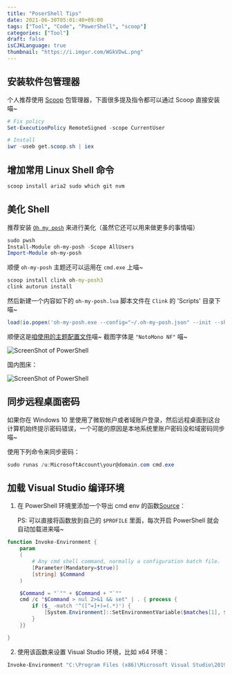 ```yaml
---
title: "PoserShell Tips"
date: 2021-06-30T05:01:40+09:00
tags: ["Tool", "Code", "PowerShell", "scoop"]
categories: ["Tool"]
draft: false
isCJKLanguage: true
thumbnail: "https://i.imgur.com/WGkVDwL.png"
---
```


## 安装软件包管理器

个人推荐使用 [Scoop](https://scoop.sh/) 包管理器，下面很多提及指令都可以通过 Scoop 直接安装喵~

```PowerShell
# Fix policy
Set-ExecutionPolicy RemoteSigned -scope CurrentUser

# Install
iwr -useb get.scoop.sh | iex
```

## 增加常用 Linux Shell 命令

```PowerShell
scoop install aria2 sudo which git nvm
```

## 美化 Shell

推荐安装 [`Oh my posh`](https://ohmyposh.dev/) 来进行美化（虽然它还可以用来做更多的事情喵）

```PowerShell
sudo pwsh
Install-Module oh-my-posh -Scope AllUsers
Import-Module oh-my-posh
```

顺便 `oh-my-posh` 主题还可以运用在 `cmd.exe` 上喵~

```cmd
scoop install clink oh-my-posh3
clink autorun install
```

然后新建一个内容如下的 `oh-my-posh.lua` 脚本文件在 `Clink` 的 'Scripts' 目录下喵~

```Lua
load(io.popen('oh-my-posh.exe --config="~/.oh-my-posh.json" --init --shell cmd'):read("*a"))()
```

顺便这是[咱使用的主题配置文件](https://gist.github.com/omtg-mo/02346ef3b01b170e729dda671efeccc9)喵~ 截图字体是 `"NotoMono NF"` 喵~

![ScreenShot of PowerShell](https://i.imgur.com/NV9b2GQ.png)

国内图床：

![ScreenShot of PowerShell](https://i.bmp.ovh/imgs/2021/06/ab6fce84043f099b.png)

## 同步远程桌面密码

如果你在 Windows 10 里使用了微软帐户或者域账户登录，然后远程桌面到这台计算机始终提示密码错误，一个可能的原因是本地系统里账户密码没和域密码同步喵~

使用下列命令来同步密码：

```PowerShell
sudo runas /u:MicrosoftAccount\your@domain.com cmd.exe
```

## 加载 Visual Studio 编译环境

1. 在 PowerShell 环境里添加一个导出 cmd env 的函数[Source](https://github.com/majkinetor/posh/tree/master/MM_Admin)：

    PS: 可以直接将函数放到自己的 `$PROFILE` 里面，每次开启 PowerShell 就会自动加载进来喵~

```PowerShell
function Invoke-Environment {
    param
    (
        # Any cmd shell command, normally a configuration batch file.
        [Parameter(Mandatory=$true)]
        [string] $Command
    )

    $Command = "`"" + $Command + "`""
    cmd /c "$Command > nul 2>&1 && set" | . { process {
        if ($_ -match '^([^=]+)=(.*)') {
            [System.Environment]::SetEnvironmentVariable($matches[1], $matches[2])
        }
    }}

}
```

2. 使用该函数来设置 Visual Studio 环境，比如 x64 环境：

```PowerShell
Invoke-Environment "C:\Program Files (x86)\Microsoft Visual Studio\2019\Community\VC\Auxiliary\Build\vcvars64.bat"
```